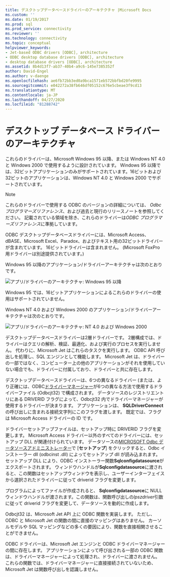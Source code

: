 ```yaml
---
title: デスクトップデータベースドライバーのアーキテクチャ |Microsoft Docs
ms.custom: ''
ms.date: 01/19/2017
ms.prod: sql
ms.prod_service: connectivity
ms.reviewer: ''
ms.technology: connectivity
ms.topic: conceptual
helpviewer_keywords:
- Jet-based ODBC drivers [ODBC], architecture
- ODBC desktop database drivers [ODBC], architecture
- desktop database drivers [ODBC], architecture
ms.assetid: 8b4d13f7-ab37-40b4-a9c6-145e7385352f
author: David-Engel
ms.author: v-daenge
ms.openlocfilehash: ae6fb72bb3ed0a9bca1571eb572bbfbd20fe9995
ms.sourcegitcommit: e042272a38fb646df05152c676e5cbeae3f9cd13
ms.translationtype: MT
ms.contentlocale: ja-JP
ms.lasthandoff: 04/27/2020
ms.locfileid: "81288742"
---
```

# <a name="desktop-database-drivers-architecture"></a>デスクトップ データベース ドライバーのアーキテクチャ
これらのドライバーは、Microsoft Windows 95 以降、または Windows NT 4.0 と Windows 2000 で使用するように設計されています。 Windows 95 以降では、32ビットアプリケーションのみがサポートされています。16ビットおよび32ビットのアプリケーションは、Windows NT 4.0 と Windows 2000 でサポートされています。  
  
> [!NOTE]  
>  これらのドライバーで使用する ODBC のバージョンの詳細については、 *Odbc プログラマーズリファレンス*、および過去と現行のリリースノートを参照してください。 記載されている領域を除き、これらのドライバーは*ODBC プログラマーズリファレンス*に準拠しています。  
  
 ODBC デスクトップデータベースドライバーには、Microsoft Access、dBASE、Microsoft Excel、Paradox、およびテキスト用の32ビットドライバーが含まれています。 16ビットドライバーは含まれません。 (Microsoft FoxPro 用ドライバーは別途提供されています。)  
  
 Windows 95 以降のアプリケーション/ドライバーアーキテクチャは次のとおりです。  
  
 ![アプリ&#47;ドライバーのアーキテクチャ: Windows 95 以降](../../odbc/microsoft/media/odbcjetarch1.gif "ODBCJetArch1")  
  
 Windows 95 では、16ビットアプリケーションによるこれらのドライバーの使用はサポートされていません。  
  
 Windows NT 4.0 および Windows 2000 のアプリケーション/ドライバーアーキテクチャは次のとおりです。  
  
 ![アプリ&#47;ドライバーのアーキテクチャ: NT 4.0 および Windows 2000](../../odbc/microsoft/media/odbcjetarch2.gif "ODBCJetArch2")  
  
 デスクトップデータベースドライバーは2層ドライバーです。 2層構成では、ドライバーはクエリの解析、検証、最適化、および実行のプロセスを実行しません。 代わりに、Microsoft Jet はこれらのタスクを実行します。 ODBC API 呼び出しを処理し、SQL エンジンとして機能します。 Microsoft Jet は、ドライバーの一部ではなく、コンピューター上の他のアプリケーションがそれを使用していない場合でも、ドライバーに付属しており、ドライバーと共に存在します。  
  
 デスクトップデータベースドライバーは、6つの異なるドライバー (または、より正確には、ODBC[ドライバーマネージャー](../../odbc/reference/the-driver-manager.md)が6つの異なる方法で使用するドライバーファイル (Odbcjt32) で構成されます。 データソースのレジストリエントリにある DRIVERID フラグによって、Odbcjt32 内でドライバーマネージャーが使用するドライバーが決まります。 アプリケーションは、 **SQLDriverConnect**の呼び出しに含まれる接続文字列にこのフラグを渡します。 既定では、フラグは Microsoft Access ドライバーの ID です。  
  
 ドライバーセットアップファイルは、セットアップ時に DRIVERID フラグを変更します。 Microsoft Access ドライバー以外のすべてのドライバーには、セットアップ DLL が関連付けられています。 データソースの[MICROSOFT Odbc データソースアドミニストレーター](../../odbc/admin/odbc-data-source-administrator.md)で [**セットアップ**] をクリックすると、Odbc インストーラー dll (odbcinst .dll) によってセットアップ dll が読み込まれます。 セットアップ DLL により、ODBC インストーラー関数**Sqlconfigdatasource**がエクスポートされます。 ウィンドウハンドルが**Sqlconfigdatasource**に渡されると、この関数はセットアップウィンドウを表示し、ユーザーインターフェイスから選択されたドライバーに従って driverid フラグを変更します。  
  
 プログラムによってファイルが作成されると、 **Sqlconfigdatasource**に NULL ウィンドウハンドルが渡されます。この関数は、関数呼び出しの*lpszdriver*引数に従って driverid フラグを変更して、データソースを動的に作成します。  
  
 Odbcjt32 は、Microsoft Jet API 上に ODBC 関数を実装します。 ただし、ODBC と Microsoft Jet の関数の間に直接のマッピングはありません。 カーソルモデルや SQL マッピングなどの多くの要因により、関数を直接相関させることができません。  
  
 ODBC ドライバーは、Microsoft Jet エンジンと ODBC ドライバーマネージャーの間に存在します。 アプリケーションによって呼び出される一部の ODBC 関数は、ドライバーマネージャーによって処理され、ドライバーに渡されません。 これらの関数では、ドライバーマネージャーに直接接続されていないため、Microsoft Jet は関数呼び出しを認識しません。
